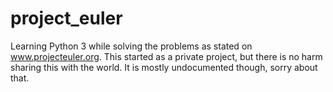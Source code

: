 # project_euler
Learning Python 3 while solving the problems as stated on www.projecteuler.org.
This started as a private project, but there is no harm sharing this with the world.
It is mostly undocumented though, sorry about that.
